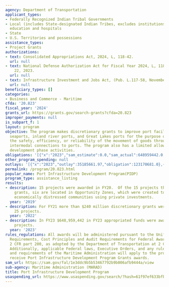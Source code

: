 ```yaml
---
agency: Department of Transportation
applicant_types:
- Federally Recognized Indian Tribal Governments
- Local (includes State-designated Indian Tribes, excludes institutions of higher
  education and hospitals
- State
- U.S. Territories and possessions
assistance_types:
- Project Grants
authorizations:
- text: Consolidated Appropriations Act, 2024, L, 118-42.
  url: null
- text: National Defense Authorization Act for Fiscal Year 2024, L, 118-31 December
    22, 2023.
  url: null
- text: Infrastructure Investment and Jobs Act, (Pub. L.117-58, November 15, 2021).
  url: null
beneficiary_types: []
categories:
- Business and Commerce - Maritime
cfda: '20.823'
fiscal_year: '2024'
grants_url: https://grants.gov/search-grants?cfda=20.823
improper_payments: null
is_subpart_f: 1
layout: program
objective: The program makes discretionary grants to improve port facilities at coastal
  seaports, inland river ports, and Great Lakes ports for the purpose of improving
  the safety, efficiency, or reliability of the movement of goods through ports and
  intermodal connections to ports. The program also has a limited allowance for certain
  development phase activities.
obligations: '[{"x":"2023","sam_estimate":0.0,"sam_actual":648959442.0,"usa_spending_actual":110766444.77},{"x":"2024","sam_estimate":0.0,"sam_actual":90000000.0,"usa_spending_actual":407853134.23},{"x":"2025","sam_estimate":0.0,"sam_actual":490000000.0,"usa_spending_actual":126253394.0}]'
other_program_spending: null
outlays: '[{"x":"2023","outlay":35185661.97,"obligation":123170681.0},{"x":"2024","outlay":15252742.37,"obligation":407672396.0},{"x":"2025","outlay":0.0,"obligation":127007394.0}]'
permalink: /program/20.823.html
popular_name: Port Infrastructure Development Program(PIDP)
program_type: assistance_listing
results:
- description: 15 projects were awarded in FY20.  Of the 15 projects that were awarded
    grants, six are located in Opportunity Zones, which were created to revitalize
    economically distressed communities using private investments.
  year: '2019'
- description: For FY21 more than $240 million discretionary grants were awarded for
    25 projects.
  year: '2022'
- description: In FY23 $648,959,442 in FY23 appropriated funds were awarded for 41
    projects.
  year: '2023'
rules_regulations: All awards will be administered pursuant to the Uniform Administrative
  Requirements, Cost Principles and Audit Requirements for Federal Awards found in
  2 CFR part 200, as adopted by the Department of Transportation at 2 CFR part 1201.
  Additionally, applicable Federal laws, Executive Orders, and any rules, regulations,
  and requirements of the Maritime Administration will apply to the projects that
  receive Port Infrastructure Development Program Grants awards.
sam_url: https://sam.gov/fal/1e3ddc9b5b53467792b9b006afb9444a/view
sub-agency: Maritime Administration (MARAD)
title: Port Infrastructure Development Program
usaspending_url: https://www.usaspending.gov/search/?hash=61f97ef633bfb235d174a987466020d0
---
```

